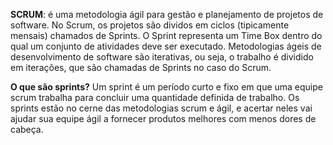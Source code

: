 <b>SCRUM</b>: é uma metodologia ágil para gestão e planejamento de projetos de software.
No Scrum, os projetos são dividos em ciclos (tipicamente mensais) chamados de Sprints. O Sprint representa um Time Box dentro do qual um conjunto de atividades deve ser executado. Metodologias ágeis de desenvolvimento de software são iterativas, ou seja, o trabalho é dividido em iterações, que são chamadas de Sprints no caso do Scrum.

<b>O que são sprints?</b>
Um sprint é um período curto e fixo em que uma equipe scrum trabalha para concluir uma quantidade definida de trabalho. Os sprints estão no cerne das metodologias scrum e ágil, e acertar neles vai ajudar sua equipe ágil a fornecer produtos melhores com menos dores de cabeça.